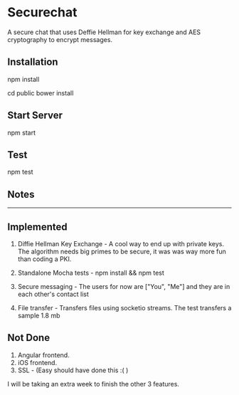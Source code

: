 Securechat
==========

A secure chat that uses Deffie Hellman for key exchange and AES cryptography to encrypt messages.


Installation
------------

npm install

cd public
bower install

Start Server
-----

npm start

Test
----

npm test




Notes
-----
-----

Implemented
-----------

1) Diffie Hellman Key Exchange - A cool way to end up with private keys. The algorithm needs big primes to be secure, it was was way more fun than coding a PKI.

2) Standalone Mocha tests - npm install && npm test

3) Secure messaging - The users for now are ["You", "Me"] and they are in each other's contact list

4) File transfer - Transfers files using socketio streams. The test transfers a sample 1.8 mb


Not Done 
--------

1) Angular frontend.
2) iOS frontend.
3) SSL - (Easy should have done this :( )

I will be taking an extra week to finish the other 3 features.